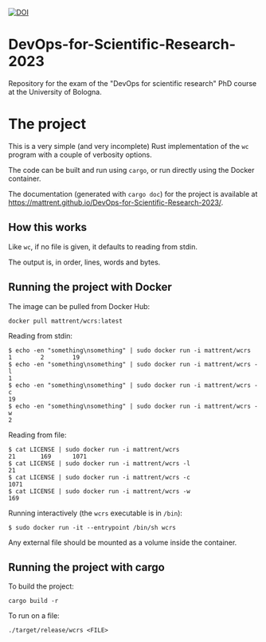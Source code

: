 [![DOI](https://zenodo.org/badge/DOI/10.5281/zenodo.10252385.svg)](https://zenodo.org/records/10252385)

# DevOps-for-Scientific-Research-2023

Repository for the exam of the "DevOps for scientific research" PhD course at the University of Bologna.

# The project

This is a very simple (and very incomplete) Rust implementation of the `wc` program with a couple of verbosity options.

The code can be built and run using `cargo`, or run directly using the Docker container.

The documentation (generated with `cargo doc`) for the project is available at https://mattrent.github.io/DevOps-for-Scientific-Research-2023/.

## How this works

Like `wc`, if no file is given, it defaults to reading from stdin.

The output is, in order, lines, words and bytes.

## Running the project with Docker

The image can be pulled from Docker Hub:
```
docker pull mattrent/wcrs:latest
```

Reading from stdin:
```
$ echo -en "something\nsomething" | sudo docker run -i mattrent/wcrs
1        2        19
$ echo -en "something\nsomething" | sudo docker run -i mattrent/wcrs -l
1
$ echo -en "something\nsomething" | sudo docker run -i mattrent/wcrs -c
19
$ echo -en "something\nsomething" | sudo docker run -i mattrent/wcrs -w
2
```

Reading from file:
```
$ cat LICENSE | sudo docker run -i mattrent/wcrs
21       169      1071
$ cat LICENSE | sudo docker run -i mattrent/wcrs -l
21
$ cat LICENSE | sudo docker run -i mattrent/wcrs -c
1071
$ cat LICENSE | sudo docker run -i mattrent/wcrs -w
169
```

Running interactively (the `wcrs` executable is in `/bin`):
```
$ sudo docker run -it --entrypoint /bin/sh wcrs
```

Any external file should be mounted as a volume inside the container.

## Running the project with cargo

To build the project:
```
cargo build -r
```

To run on a file:
```
./target/release/wcrs <FILE>
```

